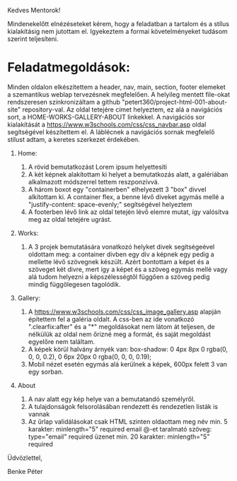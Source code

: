 Kedves Mentorok!

Mindenekelőtt elnézéseteket kérem, hogy a feladatban a tartalom és a stílus kialakításig nem jutottam el.
Igyekeztem a formai követelményeket tudásom szerint teljesíteni.

# Feladatmegoldások:
Minden oldalon elkészítettem a header, nav, main, section, footer elemeket a szemantikus weblap tervezésnek megfelelően.
A helyileg mentett file-okat rendszeresen szinkronizáltam a github "petert360/project-html-001-about-site" repository-val.
Az oldal tetejére címet helyeztem, ez alá a navigációs sort, a HOME-WORKS-GALLERY-ABOUT linkekkel.
A navigációs sor kialakítását a https://www.w3schools.com/css/css_navbar.asp oldal segítségével készítettem el.
A láblécnek a navigációs sornak megfelelő stílust adtam, a keretes szerkezet érdekében.

1. Home:
    1. A rövid bemutatkozást Lorem ipsum helyettesíti
    2. A két képnek alakítottam ki helyet a bemutatkozás alatt, a galériában alkalmazott módszerrel tettem reszponzívvá.
    3. A három boxot egy "containerben" elhelyezett 3 "box" divvel alkítottam ki. A container flex, a benne lévő diveket agymás mellé a "justify-content: space-evenly;" segítségével helyeztem
    4. A footerben lévő link az oldal tetején lévő elemre mutat, így valósítva meg az oldal tetejére ugrást.

2. Works: 
    1. A 3 projek bemutatására vonatkozó helyket divek segítségeével oldottam meg:
    a container divben egy div a képnek egy pedig a mellette lévő szövegnek készült. Azért bontottam a képet és a szöveget két divre, mert így a képet és a szöveg egymás mellé vagy alá tudom helyezni a képszélességtől függően a szöveg pedig mindig függölegesen tagolódik.

3. Gallery: 
    1. A https://www.w3schools.com/css/css_image_gallery.asp alapján építettem fel a galéria oldalt.
    A css-ben az ide vonatkozó ".clearfix:after" és a "*" megoldásokat nem látom át teljesen, de nélkülük az oldal nem őrizné meg a formát, és saját megoldást egyelőre nem találtam.
    2. A képek körül halvány árnyék van: box-shadow: 0 4px 8px 0 rgba(0, 0, 0, 0.2), 0 6px 20px 0 rgba(0, 0, 0, 0.19);
    3. Mobil nézet esetén egymás alá kerülnek a képek, 600px felett 3 van egy sorban.

4. About
    1. A nav alatt egy kép helye van a bemutatandó személyről.
    2. A tulajdonságok felsorolásában rendezett és rendezetlen listák is vannak
    3. Az űrlap validálásokat csak HTML szinten oldaottam meg
        név min. 5 karakter: minlength="5" required
        email @-et taralmató szöveg: type="email" required
        üzenet min. 20 karakter: minlength="5" required

Üdvözlettel,

Benke Péter